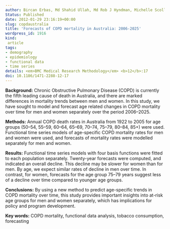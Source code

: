 ```yaml
---
author: Bircan Erbas, Md Shahid Ullah, Md Rob J Hyndman, Michelle Scollo, Michael Abramson
Status: Published
date: 2012-01-29 23:16:19+00:00
slug: copdaustralia
title: 'Forecasts of COPD mortality in Australia: 2006-2025'
wordpress_id: 1916
kind:
 article
tags:
- demography
- epidemiology
- functional data
- time series
details: <em>BMC Medical Research Methodology</em> <b>12</b>:17
doi: 10.1186/1471-2288-12-17
---
```


**Background:** Chronic Obstructive Pulmonary Disease (COPD) is currently the fifth leading cause of death in Australia, and there are marked differences in mortality trends between men and women. In this study, we have sought to model and forecast age related changes in COPD mortality over time for men and women separately over the period 2006–2025.

**Methods:** Annual COPD death rates in Australia from 1922 to 2005 for age groups (50–54, 55–59, 60–64, 65–69, 70–74, 75–79, 80–84, 85+) were used. Functional time series models of age-specific COPD mortality rates for men and women were used, and forecasts of mortality rates were modelled separately for men and women.

**Results:** Functional time series models with four basis functions were fitted to each population separately. Twenty-year forecasts were computed, and indicated an overall decline. This decline may be slower for women than for men. By age, we expect similar rates of decline in men over time. In contrast, for women, forecasts for the age group 75–79 years suggest less of a decline over time compared to younger age groups.

**Conclusions:** By using a new method to predict age-specific trends in COPD mortality over time, this study provides important insights into at-risk age groups for men and women separately, which has implications for policy and program development.

**Key words:** COPD mortality, functional data analysis, tobacco consumption, forecasting
